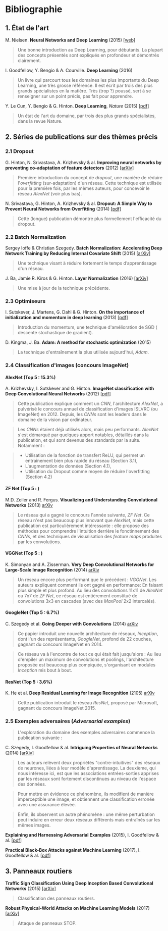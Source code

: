# Bibliographie

## 1. État de l'art

M. Nielsen. **Neural Networks and Deep Learning** (2015)
[[web]](http://neuralnetworksanddeeplearning.com)

> Une bonne introduction au Deep Learning, pour débutants. La plupart des concepts présentés sont expliqués en profondeur et démontrés clairement.

I. Goodfellow, Y. Bengio & A. Courville. **Deep Learning** (2016)

> Un livre qui parcourt tous les domaines les plus importants du Deep Learning, une très grosse référence. Il est écrit par trois des plus grands spécialistes en la matière. Très (trop ?) poussé, sert à se renseigner sur un point précis, pas fait pour apprendre.

Y. Le Cun, Y. Bengio & G. Hinton. **Deep Learning**, *Nature* (2015) 
[[pdf]](http://pages.cs.wisc.edu/~dyer/cs540/handouts/deep-learning-nature2015.pdf)

> Un état de l'art du domaine, par trois des plus grands spécialistes, dans la revue Nature.

## 2. Séries de publications sur des thèmes précis

### 2.1 Dropout

G. Hinton, N. Srivastava, A. Krizhevsky & al. **Improving neural networks by preventing co-adaptation of feature detectors** (2012) 
[[arXiv]](https://arxiv.org/abs/1207.0580)

> Première introduction du concept de *dropout*, une manière de réduire l'*overfitting* (sur-adaptation) d'un réseau. Cette technique est utilisée pour la première fois, par les mêmes auteurs, pour concevoir le réseau *AlexNet* (voir plus bas).

N. Srivastava, G. Hinton, A. Krizhevsky & al. **Dropout: A Simple Way to Prevent Neural Networks from Overfitting** (2014)
[[pdf]](http://jmlr.org/papers/volume15/srivastava14a/srivastava14a.pdf)

> Cette (longue) publication démontre plus formellement l'efficacité du dropout.

### 2.2 Batch Normalization

Sergey Ioffe & Christian Szegedy. **Batch Normalization: Accelerating Deep Network Training by Reducing Internal Covariate Shift** (2015) 
[[arXiv]](https://arxiv.org/abs/1502.03167)

> Une technique visant à réduire fortement le temps d’apprentissage d'un réseau.

J. Ba, Jamie R. Kiros & G. Hinton. **Layer Normalization** (2016) 
[[arXiv]](https://arxiv.org/abs/1607.06450)

> Une mise à jour de la technique précédente.

### 2.3 Optimiseurs

I. Sutskever, J. Martens, G. Dahl & G. Hinton. **On the importance of initialization and momentum in deep learning** (2013)
[[pdf]](http://proceedings.mlr.press/v28/sutskever13.pdf)

> Introduction du momentum, une technique d'amélioration de SGD ( descente stochastique de gradient).

D. Kingma, J. Ba. **Adam: A method for stochastic optimization** (2015)

> La technique d'entraînement la plus utilisée aujourd'hui, *Adam*.

### 2.4 Classification d'images (concours ImageNet)

#### AlexNet (Top 5 : 15.3%)

A. Krizhevsky, I. Sutskever and G. Hinton. **ImageNet classification with Deep Convolutional Neural Networks** (2012)
[[pdf]](http://papers.nips.cc/paper/4824-imagenet-classification-with-deep-convolutional-neural-networks.pdf)

> Cette publication explique comment un *CNN*, l'architecture *AlexNet*, a pulvérisé le concours annuel de classification d'images ISLVRC (ou ImageNet) en 2012. Depuis, les *CNNs* sont les leaders dans le domaine de la vision par ordinateur.

> Les *CNNs* étaient déjà utilisés alors, mais peu performants. *AlexNet* s'est démarqué par quelques apport notables, détaillés dans la publication, et qui sont devenus des standards par la suite. Notamment :

> - Utilisation de la fonction de transfert ReLU, qui permet un entraînement bien plus rapide du réseau (Section 3.1),
> - L'augmentation de données (Section 4.1),
> - Utilisation du Dropout comme moyen de réduire l'overfitting (Section 4.2)

#### ZF Net (Top 5 : )

M.D. Zeiler and R. Fergus. **Visualizing and Understanding Convolutional Networks** (2013)
[arXiv](https://arxiv.org/abs/1311.2901)

> Le réseau qui a gagné le concours l'année suivante, *ZF Net*.
> Ce réseau n'est pas beaucoup plus innovant que *AlexNet*, mais cette publication est particulièrement intéressante : elle propose des méthodes pour comprendre l'intuition derrière le fonctinnement des *CNNs*, et des techniques de visualisation des *feature maps* produites par les convolutions.

#### VGGNet (Top 5 : )

K. Simonyan and A. Zisserman. **Very Deep Convolutional Networks for Large-Scale Image Recognition** (2014)
[arXiv](https://arxiv.org/abs/1409.1556)

> Un réseau encore plus performant que le précédent : *VGGNet*.
> Les auteurs expliquent comment ils ont gagné en performance: En faisant plus simple et plus profond. Au lieu des convolutions 11x11 de *AlexNet* ou 7x7 de *ZF Net*, ce réseau est entièrement constitué de convolutions 3x3 en cascades (avec des *MaxPool* 2x2 intercalés).

#### GoogleNet (Top 5 : 6.7%)

C. Szegedy et al. **Going Deeper with Convolutions** (2014)
[arXiv](https://arxiv.org/abs/1409.4842)

> Ce papier introduit une nouvelle architecture de réseaux, *Inception*, dont l'un des représentants, *GoogleNet*, profond de 22 couches, gagnant du concours ImageNet en 2014.

> Ce réseau va à l'encontre de tout ce qui était fait jusqu'alors : Au lieu d'empiler un maximum de convolutions et poolings, l'architecture proposée est beaucoup plus compiquée, s'organisant en modules *Inception* mis bout à bout.

#### ResNet (Top 5 : 3.6%)

K. He et al. **Deep Residual Learning for Image Recognition** (2105) 
[arXiv](https://arxiv.org/abs/1512.03385)

> Cette publication introduit le réseau *ResNet*, proposé par Microsoft, gagnant du concours ImageNet 2015.

### 2.5 Exemples adversaires (*Adversarial examples*)

> L'exploration du domaine des exemples adversaires commence la publication suivante :

C. Szegedy, I. Goodfellow & al. **Intriguing Properties of Neural Networks** (2014)
[[arXiv]](https://arxiv.org/abs/1312.6199)

> Les auteurs relèvent deux propriétés "contre-intuitives" des réseaux de neurones, liées à leur modèle d'aprentissage. La deuxième, qui nous intéresse ici, est que les associations entrées-sorties apprises par les réseaux sont fortement discontinues au niveau de l'espace des données.

> Pour mettre en évidence ce phénomène, ils modifient de manière imperceptible une image, et obtiennent une classification erronée avec une assurance élevée.

> Enfin, ils observent un autre phénomène : une même perturbation peut induire en erreur deux réseaux différents mais entraînés sur les mêmes images.

**Explaining and Harnessing Adversarial Examples** (2015), I. Goodfellow & al. [[pdf]](https://arxiv.org/pdf/1412.6572.pdf)

**Practical Black-Box Attacks against Machine Learning** (2017), I. Goodfellow & al. [[pdf]](https://arxiv.org/pdf/1602.02697v4.pdf)

## 3. Panneaux routiers

**Traffic Sign Classification Using Deep Inception Based Convolutional Networks** (2015)
[[arXiv]](https://arxiv.org/abs/1511.02992)

> Classification des panneaux routiers.

**Robust Physical-World Attacks on Machine Learning Models** (2017) [[arXiv]](https://arxiv.org/abs/1707.08945)

> Attaque de panneaux STOP.